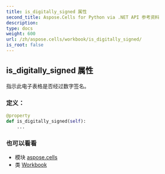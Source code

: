 ```yaml
---
title: is_digitally_signed 属性
second_title: Aspose.Cells for Python via .NET API 参考资料
description:
type: docs
weight: 600
url: /zh/aspose.cells/workbook/is_digitally_signed/
is_root: false
---
```

## is_digitally_signed 属性

指示此电子表格是否经过数字签名。
### 定义：
```python
@property
def is_digitally_signed(self):
    ...
```

### 也可以看看
* 模块 [aspose.cells](../../)
* 类 [Workbook](/cells/python-net/zh/aspose.cells/workbook)
